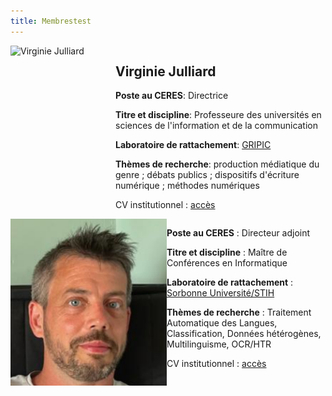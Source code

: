 ```yaml
---
title: Membrestest
---
```


<style>
    .image-and-text {
        display: flex;
    }

    .image-container {
        flex: 1;
    }

    .text-container {
        flex: 2;
    }
</style>

<div class="image-and-text">
    <div class="image-container">
        <img src="julliard_virginie.jpg" alt="Virginie Julliard" style="max-width: 250px;">
    </div>
    <div class="text-container">
        <h2>Virginie Julliard</h2>
        <p><strong>Poste au CERES</strong>: Directrice</p>
        <p><strong>Titre et discipline</strong>: Professeure des universités en sciences de l'information et de la communication</p>
        <p><strong>Laboratoire de rattachement</strong>: <a href="https://www.gripic.fr/">GRIPIC</a></p>
        <p><strong>Thèmes de recherche</strong>: production médiatique du genre ; débats publics ; dispositifs d'écriture numérique ; méthodes numériques</p>
        <p>CV institutionnel : <a href="https://www.gripic.fr/utilisateur/virginie-julliard">accès</a></p>
    </div>
</div>


<div class="image-and-text">
    <div class="image-container">
        <img src="lejeune_gael.png" alt="Gaël Lejeune" style="max-width: 250px;">
    </div>
    <div class="text-container">
        <p>

**Poste au CERES** : Directeur adjoint

**Titre et discipline** : Maître de Conférences en Informatique

**Laboratoire de rattachement** : [Sorbonne Université/STIH](http://stih-sorbonne-universite.fr/)

**Thèmes de recherche** : Traitement Automatique des Langues, Classification, Données hétérogènes, Multilinguisme, OCR/HTR

CV institutionnel : [accès](https://scholar.google.fr/citations?user=32Mc2GwAAAAJ&hl=fr)
        </p>
    </div>
</div>
